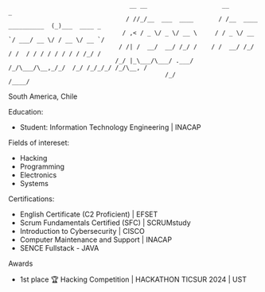 
```
                                  __ __                     __                      _            
                                 / //_/__  ___  ____       / /__  ____ __________  (_)___  ____ _
                                / ,< / _ \/ _ \/ __ \     / / _ \/ __ `/ ___/ __ \/ / __ \/ __ `/
                               / /| /  __/  __/ /_/ /    / /  __/ /_/ / /  / / / / / / / / /_/ / 
                              /_/ |_\___/\___/ .___/    /_/\___/\__,_/_/  /_/ /_/_/_/ /_/\__, /  
                                            /_/                                         /____/   
```
South America, Chile 

Education: 
  - Student: Information Technology Engineering | INACAP

Fields of intereset: 
  - Hacking            
  - Programming 
  - Electronics 
  - Systems

Certifications:
  - English Certificate (C2 Proficient) | EFSET
  - Scrum Fundamentals Certified (SFC) | SCRUMstudy
  - Introduction to Cybersecurity | CISCO
  - Computer Maintenance and Support | INACAP
  - SENCE Fullstack - JAVA

Awards
  - 1st place 🏆 Hacking Competition | HACKATHON TICSUR 2024 | UST

